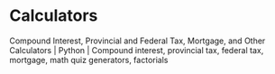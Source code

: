 # Calculators
Compound Interest, Provincial and Federal Tax, Mortgage, and Other Calculators | Python | 
Compound interest, provincial tax, federal tax, mortgage, math quiz generators, factorials
